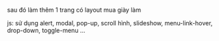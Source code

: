 sau đó làm thêm 1 trang có layout mua giày
làm 

js: sử dụng alert, modal, pop-up, scroll hình, slideshow, menu-link-hover, drop-down, toggle-menu ...